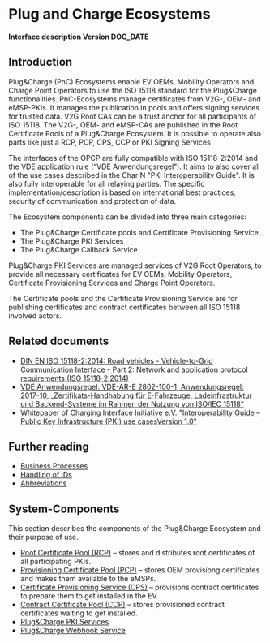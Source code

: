 # Plug and Charge Ecosystems

**Interface description Version DOC_DATE**

## Introduction

Plug&Charge (PnC) Ecosystems enable EV OEMs, Mobility Operators and Charge Point Operators to use the ISO 15118 standard for the Plug&Charge functionalities.
PnC-Ecosystems manage certificates from V2G-, OEM- and eMSP-PKIs. It manages the publication in pools  and offers signing services for trusted data. V2G Root CAs can be a trust anchor for all participants of ISO 15118. The V2G-, OEM- and eMSP-CAs are published in the Root Certificate Pools of a Plug&Charge Ecosystem. It is possible to operate also parts like just a RCP, PCP, CPS, CCP or PKI Signing Services

The interfaces of the OPCP are fully compatible with ISO 15118-2:2014 and the VDE application rule (“VDE Anwendungsregel”). It aims to also cover all of the use cases described in the CharIN "PKI Interoperability Guide". It is also fully interoperable for all relaying parties. The specific implementation/description is based on international best practices, security of communication and protection of data.

The Ecosystem components can be divided into three main categories:
 * The Plug&Charge Certificate pools and Certificate Provisioning Service
 * The Plug&Charge PKI Services
 * The Plug&Charge Callback Service

Plug&Charge PKI Services are managed services of V2G Root Operators, to provide all necessary certificates for EV OEMs, Mobility Operators, Certificate Provisioning Services and Charge Point Operators.

The Certificate pools and the Certificate Provisioning Service are for publishing certificates and contract certificates between all ISO 15118 involved actors.

## Related documents

 * [DIN EN ISO 15118-2:2014: Road vehicles - Vehicle-to-Grid Communication Interface - Part 2: Network and application protocol requirements (ISO 15118-2:2014)](https://www.din.de/en/getting-involved/standards-committees/naautomobil/publications/wdc-beuth:din21:250999944)
 * [VDE Anwendungsregel: VDE-AR-E 2802-100-1, Anwendungsregel: 2017-10, „Zertifikats-Handhabung für E-Fahrzeuge, Ladeinfrastruktur und Backend-Systeme im Rahmen der Nutzung von ISO/IEC 15118“](https://www.vde-verlag.de/normen/0800432/vde-ar-e-2802-100-1-anwendungsregel-2017-10.html)
 * [Whitepaper of Charging Interface Initiative e.V. "Interoperability Guide – Public Key Infrastructure (PKI) use casesVersion 1.0"](https://www.charin.global/media/pages/technology/knowledge-base/f50187baf9-1683808407/charin_interoperability_guide-pki_use_cases_v1.0.pdf)

## Further reading

 * [Business Processes](./02_PnC_business-processes.md)
 * [Handling of IDs](./05_handling-of-ids.md)
 * [Abbreviations](./01_abbreviations.md)

## System-Components

This section describes the components of the Plug&Charge Ecosystem and their purpose of use.

* [Root Certificate Pool (RCP)](./components/01_root-certificate-pool.md) – stores and distributes root certificates of all participating PKIs.
* [Provisioning Certificate Pool (PCP)](./components/02_provisioning-certificate-pool.md) – stores OEM provisiong certificates and makes them available to the eMSPs.
* [Certificate Provisioning Service (CPS)](./components/03_certificate-provisioning-service.md) – provisions contract certificates to prepare them to get installed in the EV.
* [Contract Certificate Pool (CCP)](./components/04_contract-certificate-pool.md) – stores provisioned contract certificates waiting to get installed.
* [Plug&Charge PKI Services](./components/05_v2g-pki-services.md)
* [Plug&Charge Webhook Service](./components/06_webhook-service.md)

